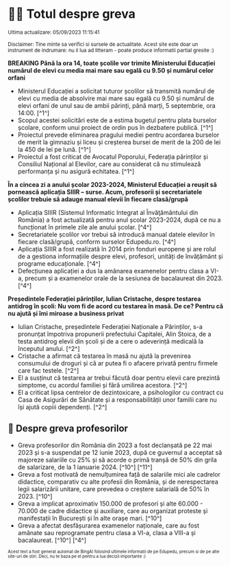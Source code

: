 # 👩‍🏫 Totul despre greva
<sub>Ultima actualizare: 05/09/2023 11:15:41</sub>

<sub>Disclaimer: Tine minte sa verifici si sursele de actualitate. Acest site este doar un instrument de indrumare: nu il lua ad litteram - poate produce informatii partial gresite :)</sub>

**BREAKING Până la ora 14, toate școlile vor trimite Ministerului Educației numărul de elevi cu media mai mare sau egală cu 9.50 și numărul celor orfani**
- Ministerul Educației a solicitat tuturor școlilor să transmită numărul de elevi cu media de absolvire mai mare sau egală cu 9.50 și numărul de elevi orfani de unul sau de ambii părinți, până marți, 5 septembrie, ora 14:00. [^1^]
- Scopul acestei solicitări este de a estima bugetul pentru plata burselor școlare, conform unui proiect de ordin pus în dezbatere publică. [^1^]
- Proiectul prevede eliminarea pragului mediei pentru acordarea burselor de merit la gimnaziu și liceu și creșterea bursei de merit de la 200 de lei la 450 de lei pe lună. [^1^]
- Proiectul a fost criticat de Avocatul Poporului, Federația părinților și Consiliul Național al Elevilor, care au considerat că nu stimulează performanța și nu asigură echitatea. [^1^]

**În a cincea zi a anului școlar 2023-2024, Ministerul Educației a reușit să pornească aplicația SIIIR – surse. Acum, profesorii și secretariatele școlilor trebuie să adauge manual elevii în fiecare clasă/grupă**
- Aplicația SIIIR (Sistemul Informatic Integrat al Învăţământului din România) a fost actualizată pentru anul școlar 2023-2024, după ce nu a funcționat în primele zile ale anului școlar. [^4^]
- Secretariatele școlilor vor trebui să introducă manual datele elevilor în fiecare clasă/grupă, conform surselor Edupedu.ro. [^4^]
- Aplicația SIIIR a fost realizată în 2014 prin fonduri europene și are rolul de a gestiona informațiile despre elevi, profesori, unități de învățământ și programe educaționale. [^4^]
- Defecțiunea aplicației a dus la amânarea examenelor pentru clasa a VI-a, precum și a examenelor orale de la sesiunea de bacalaureat din 2023. [^4^]

**Președintele Federației părinților, Iulian Cristache, despre testarea antidrog în școli: Nu vom fi de acord cu testarea în masă. De ce? Pentru că nu ajută și îmi miroase a business privat**
- Iulian Cristache, președintele Federației Naționale a Părinților, s-a pronunțat împotriva propunerii prefectului Capitalei, Alin Stoica, de a testa antidrog elevii din școli și de a cere o adeverință medicală la începutul anului. [^2^]
- Cristache a afirmat că testarea în masă nu ajută la prevenirea consumului de droguri și că ar putea fi o afacere privată pentru firmele care fac testele. [^2^]
- El a susținut că testarea ar trebui făcută doar pentru elevii care prezintă simptome, cu acordul familiei și fără umilirea acestora. [^2^]
- El a criticat lipsa centrelor de dezintoxicare, a psihologilor cu contract cu Casa de Asigurări de Sănătate și a responsabilității unor familii care nu își ajută copiii dependenți. [^2^]

## 🏫 Despre greva profesorilor
- Greva profesorilor din România din 2023 a fost declanșată pe 22 mai 2023 și s-a suspendat pe 12 iunie 2023, după ce guvernul a acceptat să majoreze salariile cu 25% și să acorde o primă tranșă de 50% din grila de salarizare, de la 1 ianuarie 2024. [^10^] [^11^]
- Greva a fost motivată de nemulțumirea față de salariile mici ale cadrelor didactice, comparativ cu alte profesii din România, și de nerespectarea legii salarizării unitare, care prevedea o creștere salarială de 50% în 2023. [^10^]
- Greva a implicat aproximativ 150.000 de profesori și alte 60.000 - 70.000 de cadre didactice și auxiliare, care au organizat proteste și manifestații în București și în alte orașe mari. [^10^]
- Greva a afectat desfășurarea examenelor naționale, care au fost amânate sau reprogramate pentru clasa a VI-a, clasa a VIII-a și bacalaureat. [^10^] [^4^]


<sub><sub>Acest text a fost generat automat de BingAI folosind ultimele informatii de pe Edupedu, precum si de pe alte site-uri de stiri. Deci, nu te baza pe el pentru a lua decizii importante :)</sub></sub>